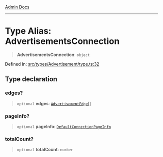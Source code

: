 [Admin Docs](/)

***

# Type Alias: AdvertisementsConnection

> **AdvertisementsConnection**: `object`

Defined in: [src/types/Advertisement/type.ts:32](https://github.com/PalisadoesFoundation/talawa-admin/blob/main/src/types/Advertisement/type.ts#L32)

## Type declaration

### edges?

> `optional` **edges**: [`AdvertisementEdge`](AdvertisementEdge.md)[]

### pageInfo?

> `optional` **pageInfo**: [`DefaultConnectionPageInfo`](../../../pagination/type-aliases/DefaultConnectionPageInfo.md)

### totalCount?

> `optional` **totalCount**: `number`
